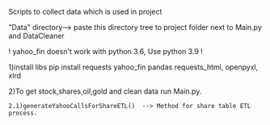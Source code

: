 Scripts to collect data which is used in project

"Data" directory--> paste this directory tree to project folder next to Main.py and DataCleaner

! yahoo_fin doesn't work with python 3.6, Use python 3.9 !

1)install libs
pip install requests yahoo_fin pandas requests_html, openpyxl, xlrd

2)To get stock,shares,oil,gold and clean data run Main.py.

    2.1)generateYahooCallsForShareETL()  --> Method for share table ETL process.

